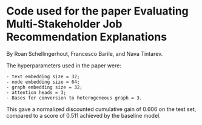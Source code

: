 # Code used for the paper Evaluating Multi-Stakeholder Job Recommendation Explanations

By Roan Schellingerhout, Francesco Barile, and Nava Tintarev.


The hyperparameters used in the paper were: 
    
    - text embedding size = 32; 
    - node embedding size = 64;
    - graph embedding size = 32;
    - attention heads = 3;
    - Bases for conversion to heterogeneous graph = 3. 

This gave a normalized discounted cumulative gain of 0.606 on the test set, compared to a score of 0.511 achieved by the baseline model. 
